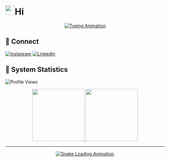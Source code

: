 # <img src="https://raw.githubusercontent.com/MartinHeinz/MartinHeinz/master/wave.gif" width="30px" alt="wave" />Hi

<div align="center">
  <a href="https://github.com/rhankbrguw">
    <img src="https://readme-typing-svg.demolab.com?font=Fira+Code&weight=500&size=18&duration=3000&pause=1000&color=3EB489&center=true&vCenter=true&width=500&lines=Computer+Science+Student;Jakarta%2C+Indonesia;Building+Software+Solutions;Passionate+Developer" alt="Typing Animation" />
  </a>
</div>

## 📡 Connect

[![Instagram](https://img.shields.io/badge/Instagram-E4405F?style=flat&logo=instagram&logoColor=white)](https://www.instagram.com/rhankbrguw_/)
[![LinkedIn](https://img.shields.io/badge/LinkedIn-0077B5?style=flat&logo=linkedin&logoColor=white)](https://www.linkedin.com/in/raihan-akbar-2b5820334/)

## 💾 System Statistics

![Profile Views](https://komarev.com/ghpvc/?username=rhankbrguw&color=0077B5&style=flat)

<div align="center">
  <a href="https://github.com/rhankbrguw">
    <img src="https://github-readme-stats.vercel.app/api?username=rhankbrguw&show_icons=true&theme=dark&hide_border=true&bg_color=0D0D0D&title_color=3EB489&text_color=E5E5E5&icon_color=3EB489" height="165" />
    <img src="https://github-readme-stats.vercel.app/api/top-langs?username=rhankbrguw&layout=compact&theme=dark&hide_border=true&bg_color=0D0D0D&title_color=3EB489&text_color=E5E5E5" height="165" />
  </a>
</div>

---

<div align="center">
  <a href="https://github.com/rhankbrguw">
    <img src="https://readme-typing-svg.demolab.com?font=Courier+New&weight=600&size=12&duration=2500&pause=1000&color=FFFF00&center=true&vCenter=true&width=400&lines=%3E%3E%3E+SNAKE+LOADING...;%3E%3E%3E+RENDER+COMPLETE!" alt="Snake Loading Animation" />
  </a>
  
  <a href="https://github.com/rhankbrguw">
    <img src="https://raw.githubusercontent.com/rhankbrguw/rhankbrguw/output/github-contribution-grid-snake-dark.svg
